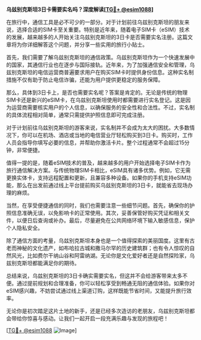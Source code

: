 **乌兹别克斯坦3日卡需要实名吗？深度解读[[TG💪+ @esim1088](https://t.me/s/esim1088)]**

在旅行中，通信工具是必不可少的一部分。对于计划前往乌兹别克斯坦的朋友来说，选择合适的SIM卡至关重要。特别是近年来，随着电子SIM卡（eSIM）技术的发展，越来越多的人开始关注乌兹别克斯坦的3日卡是否需要实名注册。这篇文章将为你详细解答这个问题，并分享一些实用的旅行小贴士。

首先，我们需要了解乌兹别克斯坦的通信政策。乌兹别克斯坦作为一个快速发展中的国家，其通信行业也在逐步与国际接轨。近年来，为了加强通信安全和管理，乌兹别克斯坦的电信运营商普遍要求用户在购买SIM卡时提供身份信息。这种实名制措施不仅有助于防止电信诈骗，还能为用户提供更稳定的服务保障。

那么，具体到3日卡上，是否也需要实名呢？答案是肯定的。无论是传统的物理SIM卡还是新兴的eSIM卡，在乌兹别克斯坦使用时都需要进行实名登记。这是因为运营商需要核实用户的个人信息，以确保服务的安全性和合法性。不过，实名制的具体流程相对简单，通常只需提供护照信息即可完成注册。

对于计划前往乌兹别克斯坦的游客来说，实名制并不会成为太大的困扰。大多数情况下，你可以在机场、酒店或当地的电信营业厅轻松购买到3日卡。购买时，工作人员会指导你填写必要的信息，并帮助你激活卡片。整个过程通常不会超过15分钟，非常便捷。

值得一提的是，随着eSIM技术的普及，越来越多的用户开始选择电子SIM卡作为旅行通信解决方案。与传统物理SIM卡相比，eSIM具有诸多优势。例如，它无需更换实体卡，支持远程配置和更新，且兼容多种设备。如果你的手机支持eSIM功能，那么在出发前通过线上平台提前购买乌兹别克斯坦的3日卡，就能省去现场办理的麻烦。

当然，在享受便捷通信的同时，我们也需要注意一些细节问题。首先，确保你的护照信息准确无误，以免影响卡的正常使用。其次，妥善保管好购买凭证和相关文件，以便日后查询或补办。最后，尽量避免在公共网络环境下输入敏感信息，保护个人隐私安全。

除了通信方面的考量，乌兹别克斯坦本身也是一个值得探索的美丽国度。这里有古老而神秘的文化遗产，如布哈拉古城和撒马尔罕的历史建筑群；也有令人惊叹的自然风光，比如费尔干纳山谷和阿雷纳湖。无论你是文化爱好者还是自然探险家，乌兹别克斯坦都能满足你的期待。

总结来说，乌兹别克斯坦的3日卡确实需要实名，但这并不会给游客带来太多不便。通过提前规划和合理准备，你可以轻松享受到畅通无阻的通信体验。如果你对eSIM感兴趣，不妨尝试通过线上渠道订购，这样既能节省时间，又能提升旅行效率。

无论你是初次踏足这片土地的新手，还是已经多次造访的老朋友，乌兹别克斯坦都会带给你惊喜与感动。让我们一起开启一段充满乐趣与发现的旅程吧！

[[TG💪+ @esim1088](https://t.me/s/esim1088) ![Image](https://i.postimg.cc/4NQfJmqS/Snipaste-2025-05-13-00-14-12.png)]